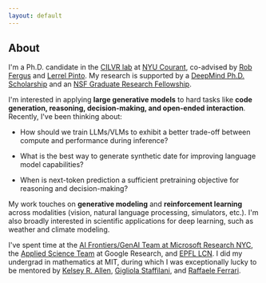 ```yaml
---
layout: default
---
```

## About

I'm a Ph.D. candidate in the [CILVR lab](https://wp.nyu.edu/cilvr/) at [NYU Courant](https://cims.nyu.edu/dynamic/), co-advised by [Rob Fergus](https://cs.nyu.edu/~fergus/pmwiki/pmwiki.php) and [Lerrel Pinto](https://www.lerrelpinto.com/). My research is supported by a [DeepMind Ph.D. Scholarship](https://www.deepmind.com/scholarships) and an [NSF Graduate Research Fellowship](https://www.nsfgrfp.org/resources/about-grfp/).

I'm interested in applying **large generative models** to hard tasks like **code generation, reasoning, decision-making, and open-ended interaction**. Recently, I've been thinking about:

* How should we train LLMs/VLMs to exhibit a better trade-off between compute and performance during inference?

* What is the best way to generate synthetic date for improving language model capabilities?

* When is next-token prediction a sufficient pretraining objective for reasoning and decision-making? 

My work touches on **generative modeling** and **reinforcement learning** across modalities (vision, natural language processing, simulators, etc.). I'm also broadly interested in scientific applications for deep learning, such as weather and climate modeling.

I've spent time at the [AI Frontiers/GenAI Team at Microsoft Research NYC](https://www.microsoft.com/en-us/research/theme/machine-learning-ai-nyc/), the [Applied Science Team](https://research.google/teams/applied-science/) at Google Research, and [EPFL LCN](https://lcnwww.epfl.ch/gerstner/). I did my undergrad in mathematics at MIT, during which I was exceptionally lucky to be mentored by [Kelsey R. Allen](https://k-r-allen.github.io/), [Gigliola Staffilani](https://math.mit.edu/~gigliola/), and [Raffaele Ferrari](http://ferrari.mit.edu/about/).
